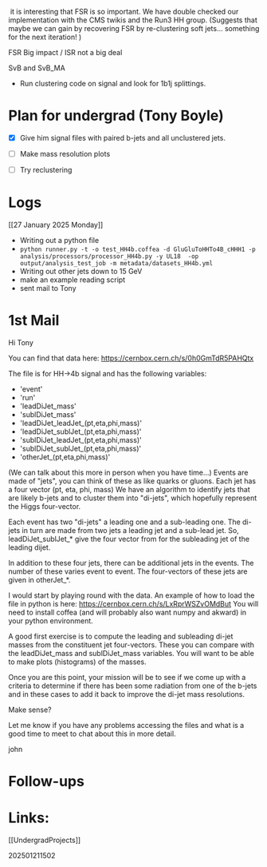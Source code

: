   it is interesting that FSR is so important. We have double checked our implementation with the CMS twikis and the Run3 HH group. (Suggests that maybe we can gain by recovering FSR by re-clustering soft jets... something for the next iteration! )

FSR Big impact / ISR not a big deal

SvB and SvB_MA

- Run clustering code on signal and look for 1b1j splittings. 

# Plan for undergrad (Tony Boyle)
- [x] Give him signal files with paired b-jets and all unclustered jets.
- [ ] Make mass resolution plots 
- [ ] Try reclustering 


# Logs 

[[27 January 2025 Monday]]
- Writing out a python file 
- `python runner.py -t -o test_HH4b.coffea -d GluGluToHHTo4B_cHHH1 -p analysis/processors/processor_HH4b.py -y UL18  -op output/analysis_test_job -m metadata/datasets_HH4b.yml`
- Writing out other jets down to 15 GeV
- make an example reading script
- sent mail to Tony 

# 1st Mail 

Hi Tony

You can find that data here: 
https://cernbox.cern.ch/s/0h0GmTdR5PAHQtx

The file is for HH->4b signal and has the following variables:
- 'event'
- 'run'
- 'leadDiJet_mass'
- 'sublDiJet_mass'
- 'leadDiJet_leadJet_(pt,eta,phi,mass)'
- 'leadDiJet_sublJet_(pt,eta,phi,mass)'
- 'sublDiJet_leadJet_(pt,eta,phi,mass)'
- 'sublDiJet_sublJet_(pt,eta,phi,mass)'
- 'otherJet_(pt,eta,phi,mass)'

(We can talk about this more in person when you have time...)
Events are made of "jets", you can think of these as like quarks or gluons. 
Each jet has a four vector (pt, eta, phi, mass)
We have an algorithm to identify jets that are likely b-jets and to cluster them into "di-jets", which hopefully represent the Higgs four-vector.

Each event has two "di-jets" a leading one and a sub-leading one.
The di-jets in turn are made from two jets a leading jet and a sub-lead jet. 
So, leadDiJet_sublJet_* give the four vector from for the subleading jet of the leading dijet. 

In addition to these four jets, there can be additional jets in the events.  The number of these varies event to event. The four-vectors of these jets are given in otherJet_*.

I would start by playing round with the data. An example of how to load the file in python is here:
https://cernbox.cern.ch/s/LxRprWSZvOMdBut
You will need to install coffea (and will probably also want numpy and akward) in your python environment.

A good first exercise is to compute the leading and subleading di-jet masses from the constituent jet four-vectors. These you can compare with the leadDiJet_mass and sublDiJet_mass variables.  You will want to be able to make plots (histograms) of the masses. 

Once you are this point, your mission will be to see if we come up with a criteria to determine if there has been some radiation from one of the b-jets and in these cases to add it back to improve the di-jet mass resolutions. 

Make sense?

Let me know if you have any problems accessing the files and what is a good time to meet to chat about this in more detail. 

john





# Follow-ups


# Links: 
[[UndergradProjects]]


202501211502
